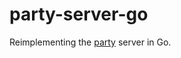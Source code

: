 party-server-go
===============

Reimplementing the [party](https://github.com/conradolega/party) server in Go.
